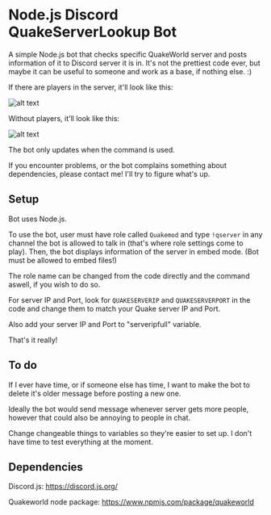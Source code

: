 # Node.js Discord QuakeServerLookup Bot
A simple Node.js bot that checks specific QuakeWorld server and posts information of it to Discord server it is in. It's not the prettiest code ever, but maybe it can be useful to someone and work as a base, if nothing else. :)

If there are players in the server, it'll look like this:

![alt text](https://i.imgur.com/L7KUK6i.png "Players in server")

Without players, it'll look like this:

![alt text](https://i.imgur.com/CqL6FDQ.png "No players in server")

The bot only updates when the command is used.

If you encounter problems, or the bot complains something about dependencies, please contact me! I'll try to figure what's up.

## Setup

Bot uses Node.js.

To use the bot, user must have role called `Quakemod` and type `!qserver` in any channel the bot is allowed to talk in (that's where role settings come to play). Then, the bot displays information of the server in embed mode. (Bot must be allowed to embed files!)

The role name can be changed from the code directly and the command aswell, if you wish to do so.

For server IP and Port, look for `QUAKESERVERIP` and `QUAKESERVERPORT` in the code and change them to match your Quake server IP and Port.

Also add your server IP and Port to "serveripfull" variable.

That's it really!

## To do

If I ever have time, or if someone else has time, I want to make the bot to delete it's older message before posting a new one. 

Ideally the bot would send message whenever server gets more people, however that could also be annoying to people in chat.

Change changeable things to variables so they're easier to set up. I don't have time to test everything at the moment.

## Dependencies

Discord.js: https://discord.js.org/

Quakeworld node package: https://www.npmjs.com/package/quakeworld



